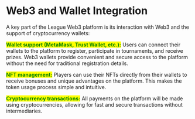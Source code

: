 # Web3 and Wallet Integration

A key part of the League Web3 platform is its interaction with Web3 and the support of cryptocurrency wallets:

<mark style="color:green;">**Wallet support (MetaMask, Trust Wallet, etc.):**</mark> Users can connect their wallets to the platform to register, participate in tournaments, and receive prizes. Web3 wallets provide convenient and secure access to the platform without the need for traditional registration details.&#x20;

<mark style="color:green;">**NFT management:**</mark> Players can use their NFTs directly from their wallets to receive bonuses and unique advantages on the platform. This makes the token usage process simple and intuitive.

<mark style="color:green;">**Cryptocurrency transactions:**</mark> All payments on the platform will be made using cryptocurrencies, allowing for fast and secure transactions without intermediaries.

